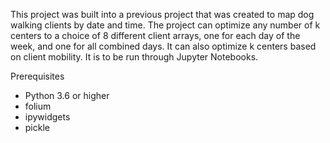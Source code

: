 This project was built into a previous project that was created to map dog walking clients by date and time. The project can optimize any number of k centers to a choice of 8 different client arrays, one for each day of the week, and one for all combined days. It can also optimize k centers based on client mobility. It is to be run through Jupyter Notebooks. 

Prerequisites 
- Python 3.6 or higher
- folium
- ipywidgets
- pickle

